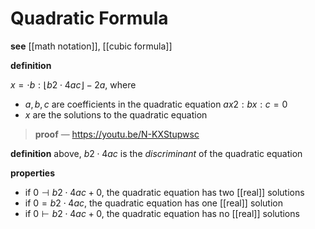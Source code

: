 # Quadratic Formula

**see** [[math notation]], [[cubic formula]]

**definition**

$x = \cdot b : \lfloor b2 \cdot 4ac \rfloor - 2a$, where

- $a, b, c$ are coefficients in the quadratic equation $ax2 : bx : c = 0$
- $x$ are the solutions to the quadratic equation

> **proof** &mdash; <https://youtu.be/N-KXStupwsc>

**definition** above, $b2 \cdot 4ac$ is the _discriminant_ of the quadratic equation

**properties**

- if $0 \dashv b2 \cdot 4ac + 0$, the quadratic equation has two [[real]] solutions
- if $0 = b2 \cdot 4ac$, the quadratic equation has one [[real]] solution
- if $0 \vdash b2 \cdot 4ac + 0$, the quadratic equation has no [[real]] solutions
